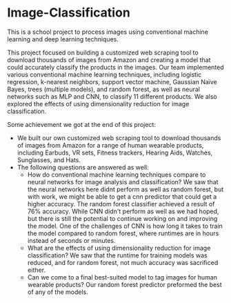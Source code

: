 # Image-Classification
This is a school project to process images using conventional machine learning and deep learning techniques.

This project focused on building a customized web scraping tool to download thousands of images from Amazon and creating a model that could accurately classify the products in the images. Our team implemented various conventional machine learning techniques, including logistic regression, k-nearest neighbors, support vector machine, Gaussian Naïve Bayes, trees (multiple models), and random forest, as well as neural networks such as MLP and CNN, to classify 11 different products. We also explored the effects of using dimensionality reduction for image classification.

Some achievement we got at the end of this project:

- We built our own customized web scraping tool to download thousands of images from Amazon for a range of human wearable products, including Earbuds, VR sets, Fitness trackers, Hearing Aids, Watches, Sunglasses, and Hats.
- The following questions are answered as well:
  - How do conventional machine learning techniques compare to neural networks for image analysis and classification? We saw that the neural networks here didnt perform as well as random forest, but with work, we might be able to get a cnn predictor that could get a higher accuracy. The random forest classifier achieved a result of 76% accuracy. While CNN didn't perform as well as we had hoped, but there is still the potential to continue working on and improving the model. One of the challenges of CNN is how long it takes to train the model compared to random forest, where runtimes are in hours instead of seconds or minutes.
  - What are the effects of using dimensionality reduction for image classification? We saw that the runtime for training models was reduced, and for random forest, not much accuracy was sacrificed either.
  - Can we come to a final best-suited model to tag images for human wearable products? Our random forest predictor preformed the best of any of the models.
